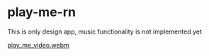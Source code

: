 # play-me-rn

This is only design app, music functionality is not implemented yet


[play_me_video.webm](https://github.com/bhavin-khatri/play-me-rn/assets/87145686/2411dc2b-6d41-4ddf-b7bf-523cd48b9d1f)
